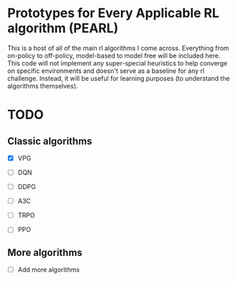 # Prototypes for Every Applicable RL algorithm (PEARL)

This is a host of all of the main rl algorithms I come across. Everything from on-policy to off-policy, model-based to model free will be included here. This code will not implement any super-special heuristics to help converge on specific environments and doesn't serve as a baseline for any rl challenge. Instead, it will be useful for learning purposes (to understand the algorithms themselves).

# TODO

## Classic algorithms

- [x] VPG

- [ ] DQN

- [ ] DDPG

- [ ] A3C

- [ ] TRPO

- [ ] PPO

## More algorithms

- [ ] Add more algorithms